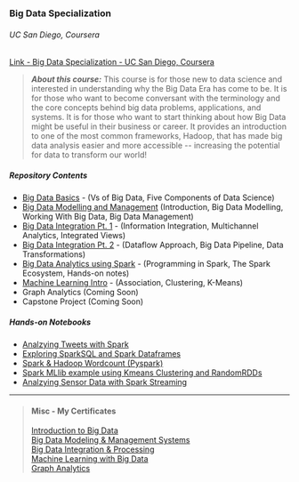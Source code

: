 
### Big Data Specialization
###### UC San Diego, Coursera

[Link - Big Data Specialization - UC San Diego, Coursera](https://www.coursera.org/specializations/big-data)

>***About this course:*** This course is for those new to data science and interested in understanding why the Big Data Era has come to be.  It is for those who want to become conversant with the terminology and the core concepts behind big data problems, applications, and systems.  It is for those who want to start thinking about how Big Data might be useful in their business or career.  It provides an introduction to one of the most common frameworks, Hadoop, that has made big data analysis easier and more accessible -- increasing the potential for data to transform our world!

##### Repository Contents
- [Big Data Basics](bigdatabasics-jf-notes01.md) - (Vs of Big Data, Five Components of Data Science)
- [Big Data Modelling and Management](bigdatamodelling-jf-notes01.md) (Introduction, Big Data Modelling, Working With Big Data, Big Data Management)
- [Big Data Integration Pt. 1](bigdataintegration-jf-notes01.md) - (Information Integration, Multichannel Analytics, Integrated Views)
- [Big Data Integration Pt. 2](bigdataintegration-jf-notes02.md) - (Dataflow Approach, Big Data Pipeline, Data Transformations)
- [Big Data Analytics using Spark](bigdataintegration-jf-notes03.md) - (Programming in Spark, The Spark Ecosystem, Hands-on notes)
- [Machine Learning Intro](machinelearning-jf-notes01.md) - (Association, Clustering, K-Means)
- Graph Analytics (Coming Soon)
- Capstone Project (Coming Soon)

##### Hands-on Notebooks
- [Analzying Tweets with Spark](notebooks/spark-example-tweets.ipynb)   
- [Exploring SparkSQL and Spark Dataframes](notebooks/spark-example-sparksql.ipynb)  
- [Spark & Hadoop Wordcount (Pyspark)](notebooks/spark-example-wc.ipynb)
- [Spark MLlib example using Kmeans Clustering and RandomRDDs](notebooks/spark-example-kmeans.ipynb)  
- [Analzying Sensor Data with Spark Streaming](notebooks/spark-example-streaming.ipynb)  

----

> #### Misc - My Certificates
> [Introduction to Big Data](https://www.coursera.org/account/accomplishments/certificate/7MLTTLBNASHA)  
> [Big Data Modeling & Management Systems](https://www.coursera.org/account/accomplishments/certificate/AL5M3GHSPYCN)   
> [Big Data Integration & Processing](https://www.coursera.org/account/accomplishments/certificate/FVSMHU4SPNW4)  
> [Machine Learning with Big Data](https://www.coursera.org/account/accomplishments/certificate/QTLSBACR89K2)  
> [Graph Analytics](https://www.coursera.org/account/accomplishments/certificate/QTLSBACR89K2)  
